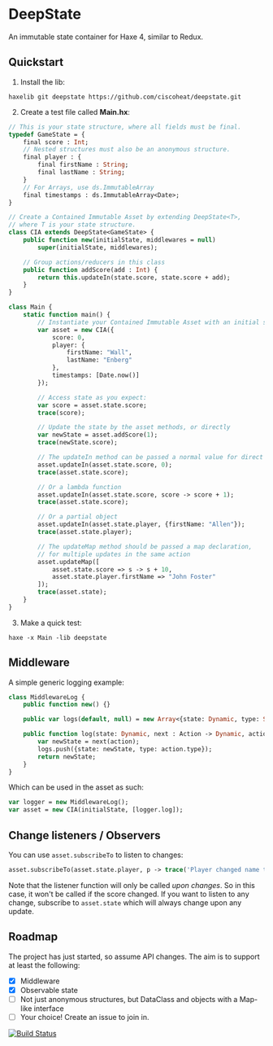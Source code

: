 # DeepState

An immutable state container for Haxe 4, similar to Redux.

## Quickstart

1) Install the lib:

`haxelib git deepstate https://github.com/ciscoheat/deepstate.git`

2) Create a test file called **Main.hx**:

```haxe
// This is your state structure, where all fields must be final.
typedef GameState = {
    final score : Int;
    // Nested structures must also be an anonymous structure.
    final player : {
        final firstName : String;
        final lastName : String;
    }
    // For Arrays, use ds.ImmutableArray
    final timestamps : ds.ImmutableArray<Date>;
}

// Create a Contained Immutable Asset by extending DeepState<T>,
// where T is your state structure.
class CIA extends DeepState<GameState> {
    public function new(initialState, middlewares = null) 
        super(initialState, middlewares);

    // Group actions/reducers in this class
    public function addScore(add : Int) {
        return this.updateIn(state.score, state.score + add);
    }
}

class Main {
    static function main() {
        // Instantiate your Contained Immutable Asset with an initial state
        var asset = new CIA({
            score: 0,
            player: {
                firstName: "Wall",
                lastName: "Enberg"
            },
            timestamps: [Date.now()]
        });

        // Access state as you expect:
        var score = asset.state.score;
        trace(score);

        // Update the state by the asset methods, or directly
        var newState = asset.addScore(1);
        trace(newState.score);

        // The updateIn method can be passed a normal value for direct updates
        asset.updateIn(asset.state.score, 0);
        trace(asset.state.score);

        // Or a lambda function
        asset.updateIn(asset.state.score, score -> score + 1);
        trace(asset.state.score);

        // Or a partial object
        asset.updateIn(asset.state.player, {firstName: "Allen"});
        trace(asset.state.player);

        // The updateMap method should be passed a map declaration, 
        // for multiple updates in the same action
        asset.updateMap([
            asset.state.score => s -> s + 10,
            asset.state.player.firstName => "John Foster"
        ]);
        trace(asset.state);
    }
}
```

3) Make a quick test:

`haxe -x Main -lib deepstate`

## Middleware

A simple generic logging example:

```haxe
class MiddlewareLog {
    public function new() {}

    public var logs(default, null) = new Array<{state: Dynamic, type: String}>();

    public function log(state: Dynamic, next : Action -> Dynamic, action : Action) : Dynamic {
        var newState = next(action);
        logs.push({state: newState, type: action.type});
        return newState;
    }
}
```

Which can be used in the asset as such:

```haxe
var logger = new MiddlewareLog();
var asset = new CIA(initialState, [logger.log]);
```

## Change listeners / Observers

You can use `asset.subscribeTo` to listen to changes: 

```haxe
asset.subscribeTo(asset.state.player, p -> trace('Player changed name to ${p.firstName} ${p.lastName}'));
```

Note that the listener function will only be called *upon changes*. So in this case, it won't be called if the score changed. If you want to listen to any change, subscribe to `asset.state` which will always change upon any update.

## Roadmap

The project has just started, so assume API changes. The aim is to support at least the following:

- [x] Middleware
- [x] Observable state
- [ ] Not just anonymous structures, but DataClass and objects with a Map-like interface
- [ ] Your choice! Create an issue to join in.

[![Build Status](https://travis-ci.org/ciscoheat/deepstate.svg?branch=master)](https://travis-ci.org/ciscoheat/deepstate)
